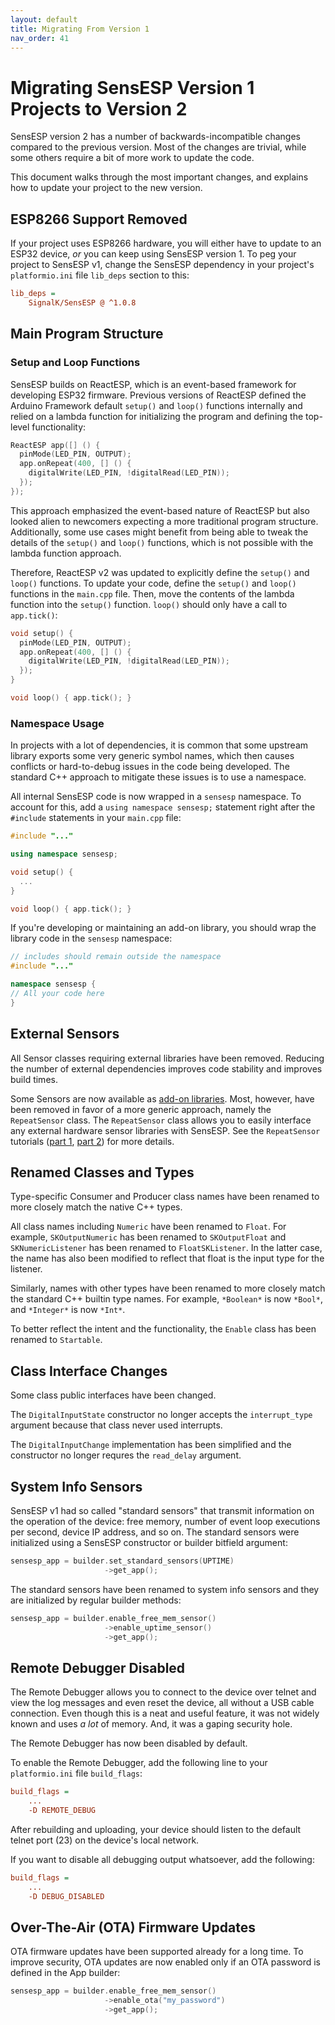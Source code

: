 ```yaml
---
layout: default
title: Migrating From Version 1
nav_order: 41
---
```


# Migrating SensESP Version 1 Projects to Version 2

SensESP version 2 has a number of backwards-incompatible changes compared to the previous version.
Most of the changes are trivial, while some others require a bit of more work to update the code.

This document walks through the most important changes, and explains how to update your project to the new version.

## ESP8266 Support Removed

If your project uses ESP8266 hardware, you will either have to update to an ESP32 device, *or* you can keep using SensESP version 1. To peg your project to SensESP v1, change the SensESP dependency in your project's `platformio.ini` file `lib_deps` section to this:

```ini
lib_deps =
    SignalK/SensESP @ ^1.0.8
```

## Main Program Structure

### Setup and Loop Functions

SensESP builds on ReactESP, which is an event-based framework for developing ESP32 firmware.
Previous versions of ReactESP defined the Arduino Framework default `setup()` and `loop()` functions internally and relied on a lambda function for initializing the program and defining the top-level functionality:

```c++
ReactESP app([] () {
  pinMode(LED_PIN, OUTPUT);
  app.onRepeat(400, [] () {
    digitalWrite(LED_PIN, !digitalRead(LED_PIN));
  });
});
```

This approach emphasized the event-based nature of ReactESP but also looked alien to newcomers expecting a more traditional program structure.
Additionally, some use cases might benefit from being able to tweak the details of the `setup()` and `loop()` functions, which is not possible with the lambda function approach.

Therefore, ReactESP v2 was updated to explicitly define the `setup()` and `loop()` functions.
To update your code, define the `setup()` and `loop()` functions in the `main.cpp` file.
Then, move the contents of the lambda function into the `setup()` function. `loop()` should only have a call to `app.tick()`:

```c++
void setup() {
  pinMode(LED_PIN, OUTPUT);
  app.onRepeat(400, [] () {
    digitalWrite(LED_PIN, !digitalRead(LED_PIN));
  });
}

void loop() { app.tick(); }
```

### Namespace Usage

In projects with a lot of dependencies, it is common that some upstream library exports some very generic symbol names, which then causes conflicts or hard-to-debug issues in the code being developed. The standard C++ approach to mitigate these issues is to use a namespace.

All internal SensESP code is now wrapped in a `sensesp` namespace. To account for this, add a `using namespace sensesp;` statement right after the `#include` statements in your `main.cpp` file:

```c++
#include "..."

using namespace sensesp;

void setup() {
  ...
}

void loop() { app.tick(); }
```

If you're developing or maintaining an add-on library, you should wrap the library code in the `sensesp` namespace:

```c++
// includes should remain outside the namespace
#include "..."

namespace sensesp {
// All your code here
}
```

## External Sensors

All Sensor classes requiring external libraries have been removed.
Reducing the number of external dependencies improves code stability and improves build times.

Some Sensors are now available as [add-on libraries](../../additional_resources).
Most, however, have been removed in favor of a more generic approach, namely the `RepeatSensor` class.
The `RepeatSensor` class allows you to easily interface any external hardware sensor libraries with SensESP.
See the `RepeatSensor` tutorials ([part 1](../tutorials/bmp280), [part 2](../tutorials/bmp280)) for more details.

## Renamed Classes and Types

Type-specific Consumer and Producer class names have been renamed to more closely match the native C++ types.

All class names including `Numeric` have been renamed to `Float`.
For example, `SKOutputNumeric` has been renamed to `SKOutputFloat` and `SKNumericListener` has been renamed to `FloatSKListener`.
In the latter case, the name has also been modified to reflect that float is the input type for the listener.

Similarly, names with other types have been renamed to more closely match the standard C++ builtin type names. For example, `*Boolean*` is now `*Bool*`, and `*Integer*` is now `*Int*`.

To better reflect the intent and the functionality, the `Enable` class has been renamed to `Startable`.

## Class Interface Changes

Some class public interfaces have been changed.

The `DigitalInputState` constructor no longer accepts the `interrupt_type` argument because that class never used interrupts.

The `DigitalInputChange` implementation has been simplified and the constructor no longer requres the `read_delay` argument.

## System Info Sensors

SensESP v1 had so called "standard sensors" that transmit information on the operation of the device: free memory, number of event loop executions per second, device IP address, and so on.
The standard sensors were initialized using a SensESP constructor or builder bitfield argument:

```c++
sensesp_app = builder.set_standard_sensors(UPTIME)
                     ->get_app();
```

The standard sensors have been renamed to system info sensors and they are initialized by regular builder methods:

```c++
sensesp_app = builder.enable_free_mem_sensor()
                     ->enable_uptime_sensor()
                     ->get_app();
```

## Remote Debugger Disabled

The Remote Debugger allows you to connect to the device over telnet and view the log messages and even reset the device, all without a USB cable connection.
Even though this is a neat and useful feature, it was not widely known and uses *a lot* of memory.
And, it was a gaping security hole.

The Remote Debugger has now been disabled by default.

To enable the Remote Debugger, add the following line to your `platformio.ini` file `build_flags`:

```ini
build_flags =
    ...
    -D REMOTE_DEBUG
```

After rebuilding and uploading, your device should listen to the default telnet port (23) on the device's local network.

If you want to disable all debugging output whatsoever, add the following:

```ini
build_flags =
    ...
    -D DEBUG_DISABLED
```

## Over-The-Air (OTA) Firmware Updates

OTA firmware updates have been supported already for a long time.
To improve security, OTA updates are now enabled only if an OTA password is defined in the App builder:

```c++
sensesp_app = builder.enable_free_mem_sensor()
                     ->enable_ota("my_password")
                     ->get_app();
```
